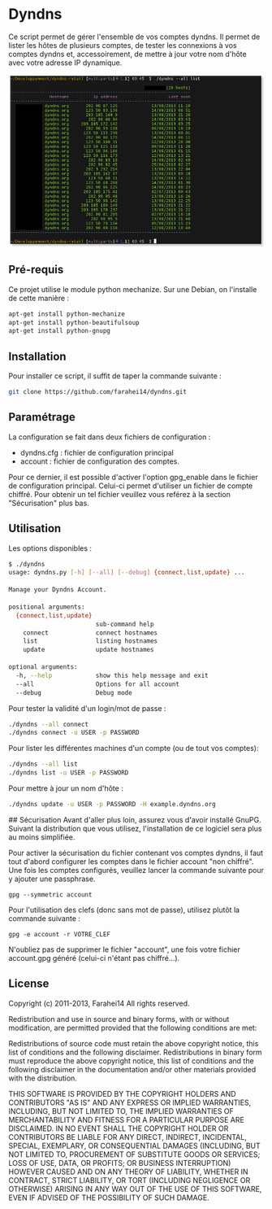 # Dyndns

Ce script permet de gérer l'ensemble de vos comptes dyndns. Il permet de lister les hôtes de plusieurs comptes, de tester les connexions à vos comptes dyndns et, accessoirement, de mettre à jour votre nom d'hôte avec votre adresse IP dynamique.

![Screenshot](screens/screenshot.png)

## Pré-requis
Ce projet utilise le module python mechanize. Sur une Debian, on l'installe de cette manière :
```bash
apt-get install python-mechanize
apt-get install python-beautifulsoup
apt-get install python-gnupg
```

## Installation
Pour installer ce script, il suffit de taper la commande suivante :
```bash
git clone https://github.com/farahei14/dyndns.git
```

## Paramétrage
La configuration se fait dans deux fichiers de configuration :

- dyndns.cfg : fichier de configuration principal
- account : fichier de configuration des comptes.

Pour ce dernier, il est possible d'activer l'option gpg_enable dans le fichier de configuration principal. Celui-ci permet d'utiliser un fichier de compte chiffré. Pour obtenir un tel fichier veuillez vous reférez à la section "Sécurisation" plus bas.

## Utilisation

Les options disponibles :
```bash
$ ./dyndns
usage: dyndns.py [-h] [--all] [--debug] {connect,list,update} ...

Manage your Dyndns Account.

positional arguments:
  {connect,list,update}
                        sub-command help
    connect             connect hostnames
    list                listing hostnames
    update              update hostnames

optional arguments:
  -h, --help            show this help message and exit
  --all                 Options for all account
  --debug               Debug mode
```
Pour tester la validité d'un login/mot de passe :
```bash
./dyndns --all connect
./dyndns connect -u USER -p PASSWORD
```
Pour lister les différentes machines d'un compte (ou de tout vos comptes):
```bash
./dyndns --all list
./dyndns list -u USER -p PASSWORD
```
Pour mettre à jour un nom d'hôte :
```bash
./dyndns update -u USER -p PASSWORD -H example.dyndns.org
```

## Sécurisation
Avant d'aller plus loin, assurez vous d'avoir installé GnuPG. Suivant la distribution que vous utilisez, l'installation de ce logiciel sera plus au moins simplifiée.

Pour activer la sécurisation du fichier contenant vos comptes dyndns, il faut tout d'abord configurer les comptes dans le fichier account "non chiffré". Une fois les comptes configurés, veuillez lancer la commande suivante pour y ajouter une passphrase.
```
gpg --symmetric account
```
Pour l'utilisation des clefs (donc sans mot de passe), utilisez plutôt la commande suivante :
```
gpg -e account -r VOTRE_CLEF
```
N'oubliez pas de supprimer le fichier "account", une fois votre fichier account.gpg généré (celui-ci n'étant pas chiffré...).

## License

Copyright (c) 2011-2013, Farahei14
All rights reserved.

Redistribution and use in source and binary forms, with or without 
modification, are permitted provided that the following conditions are met:

Redistributions of source code must retain the above copyright notice, this 
list of conditions and the following disclaimer.
Redistributions in binary form must reproduce the above copyright notice, this 
list of conditions and the following disclaimer in the documentation and/or 
other materials provided with the distribution.

THIS SOFTWARE IS PROVIDED BY THE COPYRIGHT HOLDERS AND CONTRIBUTORS "AS IS" AND 
ANY EXPRESS OR IMPLIED WARRANTIES, INCLUDING, BUT NOT LIMITED TO, THE IMPLIED 
WARRANTIES OF MERCHANTABILITY AND FITNESS FOR A PARTICULAR PURPOSE ARE 
DISCLAIMED. IN NO EVENT SHALL THE COPYRIGHT HOLDER OR CONTRIBUTORS BE LIABLE 
FOR ANY DIRECT, INDIRECT, INCIDENTAL, SPECIAL, EXEMPLARY, OR CONSEQUENTIAL 
DAMAGES (INCLUDING, BUT NOT LIMITED TO, PROCUREMENT OF SUBSTITUTE GOODS OR 
SERVICES; LOSS OF USE, DATA, OR PROFITS; OR BUSINESS INTERRUPTION) HOWEVER 
CAUSED AND ON ANY THEORY OF LIABILITY, WHETHER IN CONTRACT, STRICT LIABILITY, 
OR TORT (INCLUDING NEGLIGENCE OR OTHERWISE) ARISING IN ANY WAY OUT OF THE USE 
OF THIS SOFTWARE, EVEN IF ADVISED OF THE POSSIBILITY OF SUCH DAMAGE.
